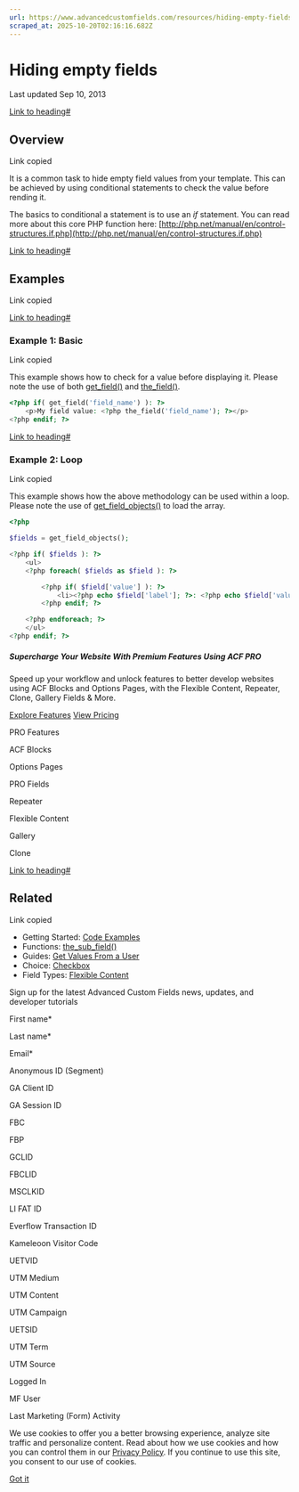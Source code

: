 ```yaml
---
url: https://www.advancedcustomfields.com/resources/hiding-empty-fields
scraped_at: 2025-10-20T02:16:16.682Z
---
```


# Hiding empty fields

Last updated Sep 10, 2013

[Link to heading#](https://www.advancedcustomfields.com/resources/hiding-empty-fields/#overview)

## Overview

Link copied

It is a common task to hide empty field values from your template. This can be achieved by using conditional statements to check the value before rending it.

The basics to conditional a statement is to use an _if_ statement. You can read more about this core PHP function here: [http://php.net/manual/en/control-structures.if.php](http://php.net/manual/en/control-structures.if.php)

[Link to heading#](https://www.advancedcustomfields.com/resources/hiding-empty-fields/#examples)

## Examples

Link copied

[Link to heading#](https://www.advancedcustomfields.com/resources/hiding-empty-fields/#example-1-basic)

### Example 1: Basic

Link copied

This example shows how to check for a value before displaying it. Please note the use of both [get\_field()](https://www.advancedcustomfields.com/resources/functions/get_field/ "get_field()") and [the\_field()](https://www.advancedcustomfields.com/resources/functions/the_field/ "the_field()").

```php
<?php if( get_field('field_name') ): ?>
    <p>My field value: <?php the_field('field_name'); ?></p>
<?php endif; ?>
```

[Link to heading#](https://www.advancedcustomfields.com/resources/hiding-empty-fields/#example-2-loop)

### Example 2: Loop

Link copied

This example shows how the above methodology can be used within a loop. Please note the use of [get\_field\_objects()](https://www.advancedcustomfields.com/resources/functions/get_field_objects/ "get_field_objects()") to load the array.

```php
<?php

$fields = get_field_objects();

<?php if( $fields ): ?>
    <ul>
    <?php foreach( $fields as $field ): ?>

        <?php if( $field['value'] ): ?>
            <li><?php echo $field['label']; ?>: <?php echo $field['value']; ?></li>
        <?php endif; ?>

    <?php endforeach; ?>
    </ul>
<?php endif; ?>
```

##### Supercharge Your Website With Premium Features Using ACF PRO

Speed up your workflow and unlock features to better develop websites using ACF Blocks and Options Pages, with the Flexible Content, Repeater,
Clone, Gallery Fields & More.


[Explore Features](https://www.advancedcustomfields.com/pro/) [View Pricing](https://www.advancedcustomfields.com/pro/#pricing-table/)

PRO Features

ACF Blocks

Options Pages

PRO Fields

Repeater

Flexible Content

Gallery

Clone

[Link to heading#](https://www.advancedcustomfields.com/resources/hiding-empty-fields/#related)

## Related

Link copied

- Getting Started: [Code Examples](https://www.advancedcustomfields.com/resources/code-examples/)
- Functions: [the\_sub\_field()](https://www.advancedcustomfields.com/resources/the_sub_field/)
- Guides: [Get Values From a User](https://www.advancedcustomfields.com/resources/how-to-get-values-from-a-user/)
- Choice: [Checkbox](https://www.advancedcustomfields.com/resources/checkbox/)
- Field Types: [Flexible Content](https://www.advancedcustomfields.com/resources/flexible-content/)

Sign up for the latest Advanced Custom Fields news, updates, and developer tutorials

First name\*

Last name\*

Email\*

Anonymous ID (Segment)

GA Client ID

GA Session ID

FBC

FBP

GCLID

FBCLID

MSCLKID

LI FAT ID

Everflow Transaction ID

Kameleoon Visitor Code

UETVID

UTM Medium

UTM Content

UTM Campaign

UETSID

UTM Term

UTM Source

Logged In

MF User

Last Marketing (Form) Activity

We use cookies to offer you a better browsing experience, analyze site traffic and personalize content. Read about how we use cookies and how you can control them in our [Privacy Policy](https://wpengine.com/legal/privacy/). If you continue to use this site, you consent to our use of cookies.

[Got it](https://www.advancedcustomfields.com/resources/hiding-empty-fields/#)